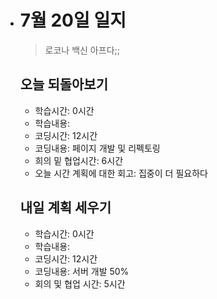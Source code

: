 - # 7월 20일 일지

  > 로코나 백신 아프다;;

  

  ## 오늘 되돌아보기

  - 학습시간: 0시간

  * 학습내용: 
  * 코딩시간: 12시간
  * 코딩내용: 페이지 개발 및 리펙토링
  * 희의 밑 협업시간: 6시간
  * 오늘 시간 계획에 대한 회고: 집중이 더 필요하다

  

  

  ## 내일 계획 세우기

  - 학습시간: 0시간
  - 학습내용: 
  - 코딩시간: 12시간
  - 코딩내용: 서버 개발 50%
  - 회의 및 협업 시간: 5시간
